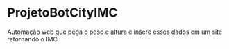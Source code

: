 ﻿# ProjetoBotCityIMC
Automação web que pega o peso e altura e insere esses dados em um site retornando o IMC
